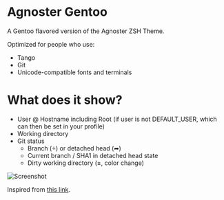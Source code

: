 # Agnoster Gentoo

A Gentoo flavored version of the Agnoster ZSH Theme.

Optimized for people who use:

- Tango
- Git
- Unicode-compatible fonts and terminals

# What does it show?

- User @ Hostname including Root (if user is not DEFAULT_USER, which can then be set in your profile)
- Working directory
- Git status
  - Branch () or detached head (➦)
  - Current branch / SHA1 in detached head state
  - Dirty working directory (±, color change)

![Screenshot](https://gist.githubusercontent.com/agnoster/3712874/raw/screenshot.png)

Inspired from [this link](https://github.com/agnoster/agnoster-zsh-theme).
